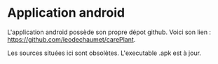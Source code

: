 # Application android

L'application android possède son propre dépot github.
Voici son lien : https://github.com/leodechaumet/carePlant.

Les sources situées ici sont obsolètes. L'executable .apk est à jour.
